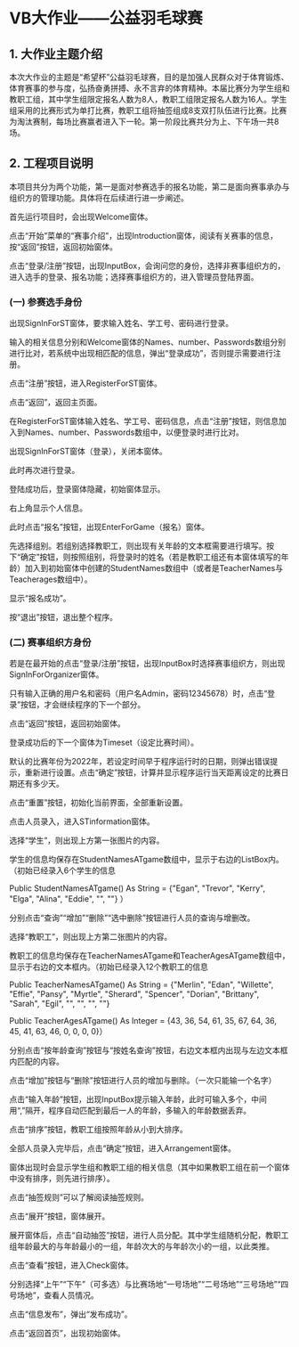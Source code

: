 # **VB大作业——公益羽毛球赛**

## **1.**   **大作业主题介绍**

本次大作业的主题是“希望杯”公益羽毛球赛，目的是加强人民群众对于体育锻炼、体育赛事的参与度，弘扬奋勇拼搏、永不言弃的体育精神。本届比赛分为学生组和教职工组，其中学生组限定报名人数为8人，教职工组限定报名人数为16人。学生组采用的比赛形式为单打比赛，教职工组将抽签组成8支双打队伍进行比赛。比赛为淘汰赛制，每场比赛赢者进入下一轮。第一阶段比赛共分为上、下午场一共8场。

## **2.**   **工程项目说明**

本项目共分为两个功能，第一是面对参赛选手的报名功能，第二是面向赛事承办与组织方的管理功能。具体将在后续进行进一步阐述。

首先运行项目时，会出现Welcome窗体。



点击“开始”菜单的“赛事介绍”，出现Introduction窗体，阅读有关赛事的信息，按“返回”按钮，返回初始窗体。

点击“登录/注册”按钮，出现InputBox，会询问您的身份，选择非赛事组织方的，进入选手的登录、报名功能；选择赛事组织方的，进入管理员登陆界面。

### (一) 参赛选手身份

出现SignInForST窗体，要求输入姓名、学工号、密码进行登录。

输入的相关信息分别和Welcome窗体的Names、number、Passwords数组分别进行比对，若系统中出现相匹配的信息，弹出“登录成功”，否则提示需要进行注册。

点击“注册”按钮，进入RegisterForST窗体。


点击“返回”，返回主页面。



在RegisterForST窗体输入姓名、学工号、密码信息，点击“注册”按钮，则信息加入到Names、number、Passwords数组中，以便登录时进行比对。

出现SignInForST窗体（登录），关闭本窗体。

此时再次进行登录。

登陆成功后，登录窗体隐藏，初始窗体显示。

右上角显示个人信息。


此时点击“报名”按钮，出现EnterForGame（报名）窗体。



   先选择组别。若组别选择教职工，则出现有关年龄的文本框需要进行填写。按下“确定”按钮，则按照组别，将登录时的姓名（若是教职工组还有本窗体填写的年龄）加入到初始窗体中创建的StudentNames数组中（或者是TeacherNames与Teacherages数组中）。

   显示“报名成功”。

   按“退出”按钮，退出整个程序。

### (二) 赛事组织方身份

若是在最开始的点击“登录/注册”按钮，出现InputBox时选择赛事组织方，则出现SignInForOrganizer窗体。

只有输入正确的用户名和密码（用户名Admin，密码12345678）时，点击“登录”按钮，才会继续程序的下一个部分。

点击“返回”按钮，返回初始窗体。

登录成功后的下一个窗体为Timeset（设定比赛时间）。

默认的比赛年份为2022年，若设定时间早于程序运行时的日期，则弹出错误提示，重新进行设置。点击“确定”按钮，计算并显示程序运行当天距离设定的比赛日期还有多少天。

点击“重置”按钮，初始化当前界面，全部重新设置。

点击人员录入，进入STinformation窗体。

选择“学生”，则出现上方第一张图片的内容。

学生的信息均保存在StudentNamesATgame数组中，显示于右边的ListBox内。（初始已经录入6个学生的信息

Public StudentNamesATgame() As String = {"Egan", "Trevor", "Kerry", "Elga", "Alina", "Eddie", "", ""} ）

   分别点击“查询”“增加”“删除”“选中删除”按钮进行人员的查询与增删改。

选择“教职工”，则出现上方第二张图片的内容。

教职工的信息均保存在TeacherNamesATgame和TeacherAgesATgame数组中，显示于右边的文本框内。（初始已经录入12个教职工的信息

Public TeacherNamesATgame() As String = {"Merlin", "Edan", "Willette", "Effie", "Pansy", "Myrtle", "Sherard", "Spencer", "Dorian", "Brittany", "Sarah", "Egil", "", "", "", ""}

Public TeacherAgesATgame() As Integer = {43, 36, 54, 61, 35, 67, 64, 36, 45, 41, 63, 46, 0, 0, 0, 0}）

分别点击“按年龄查询”按钮与“按姓名查询”按钮，右边文本框内出现与左边文本框内匹配的内容。

点击“增加”按钮与“删除”按钮进行人员的增加与删除。（一次只能输一个名字）

点击“输入年龄”按钮，出现InputBox提示输入年龄，此时可输入多个，中间用“,”隔开，程序自动匹配到最后一人的年龄，多输入的年龄数据丢弃。

点击“排序”按钮，教职工组按照年龄从小到大排序。

全部人员录入完毕后，点击“确定”按钮，进入Arrangement窗体。

窗体出现时会显示学生组和教职工组的相关信息（其中如果教职工组在前一个窗体中没有排序，则先进行排序）。

点击“抽签规则”可以了解阅读抽签规则。

点击“展开”按钮，窗体展开。

展开窗体后，点击“自动抽签”按钮，进行人员分配。其中学生组随机分配，教职工组年龄最大的与年龄最小的一组，年龄次大的与年龄次小的一组，以此类推。

点击“查看”按钮，进入Check窗体。

分别选择“上午”“下午”（可多选）与比赛场地“一号场地”“二号场地”“三号场地”“四号场地”，查看人员情况。

点击“信息发布”，弹出“发布成功”。

点击“返回首页”，出现初始窗体。
